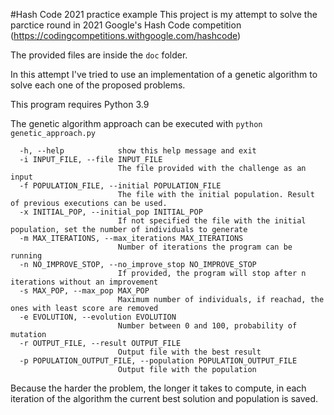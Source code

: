 #Hash Code 2021 practice example
This project is my attempt to solve the parctice round in 2021 Google's Hash Code competition (https://codingcompetitions.withgoogle.com/hashcode)

The provided files are inside the `doc` folder.

In this attempt I've tried to use an implementation of a genetic algorithm to solve each one of the proposed problems.

This program requires Python 3.9

The genetic algorithm approach can be executed with `python genetic_approach.py`

```
  -h, --help            show this help message and exit
  -i INPUT_FILE, --file INPUT_FILE
                        The file provided with the challenge as an input
  -f POPULATION_FILE, --initial POPULATION_FILE
                        The file with the initial population. Result of previous executions can be used.
  -x INITIAL_POP, --initial_pop INITIAL_POP
                        If not specified the file with the initial population, set the number of individuals to generate
  -m MAX_ITERATIONS, --max_iterations MAX_ITERATIONS
                        Number of iterations the program can be running
  -n NO_IMPROVE_STOP, --no_improve_stop NO_IMPROVE_STOP
                        If provided, the program will stop after n iterations without an improvement
  -s MAX_POP, --max_pop MAX_POP
                        Maximum number of individuals, if reachad, the ones with least score are removed
  -e EVOLUTION, --evolution EVOLUTION
                        Number between 0 and 100, probability of mutation
  -r OUTPUT_FILE, --result OUTPUT_FILE
                        Output file with the best result
  -p POPULATION_OUTPUT_FILE, --population POPULATION_OUTPUT_FILE
                        Output file with the population

```

Because the harder the problem, the longer it takes to compute, in each iteration of the algorithm the current best solution and population is saved.
